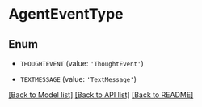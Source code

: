 # AgentEventType


## Enum

* `THOUGHTEVENT` (value: `'ThoughtEvent'`)

* `TEXTMESSAGE` (value: `'TextMessage'`)

[[Back to Model list]](../README.md#documentation-for-models) [[Back to API list]](../README.md#documentation-for-api-endpoints) [[Back to README]](../README.md)


